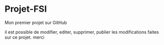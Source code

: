 # Projet-FSI
Mon premier projet sur GitHub

il est possible de modifier, editer, supprimer, publier les modifications faites sur ce projet. merci
